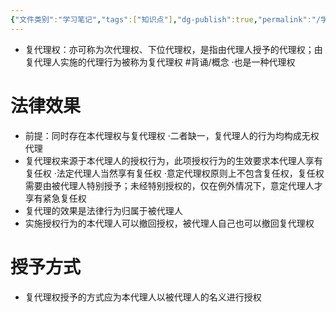 ```yaml
---
{"文件类别":"学习笔记","tags":["知识点"],"dg-publish":true,"permalink":"/学习笔记/知识点cheese/复代理权/","dgPassFrontmatter":true,"created":"2024-08-01T10:44:20.279+08:00","updated":"2024-09-11T12:05:40.380+08:00"}
---
```


- 复代理权：亦可称为次代理权、下位代理权，是指由代理人授予的代理权；由复代理人实施的代理行为被称为复代理权 #背诵/概念 
·也是一种代理权
# 法律效果
- 前提：同时存在本代理权与复代理权
·二者缺一，复代理人的行为均构成无权代理
- 复代理权来源于本代理人的授权行为，此项授权行为的生效要求本代理人享有复任权
·法定代理人当然享有复任权
·意定代理权原则上不包含复任权，复任权需要由被代理人特别授予；未经特别授权的，仅在例外情况下，意定代理人才享有紧急复任权
- 复代理的效果是法律行为归属于被代理人
- 实施授权行为的本代理人可以撤回授权，被代理人自己也可以撤回复代理权
# 授予方式
 - 复代理权授予的方式应为本代理人以被代理人的名义进行授权
 